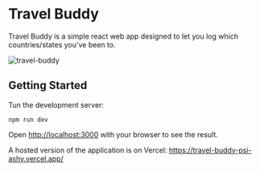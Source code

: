 # Travel Buddy

Travel Buddy is a simple react web app designed to let you log which countries/states you've been to.

![travel-buddy](https://github.com/user-attachments/assets/90322e83-d643-4e88-a045-99e6aa4cb4ca)

## Getting Started

Tun the development server:

```
npm run dev
```

Open [http://localhost:3000](http://localhost:3000) with your browser to see the result.

A hosted version of the application is on Vercel: https://travel-buddy-psi-ashy.vercel.app/
